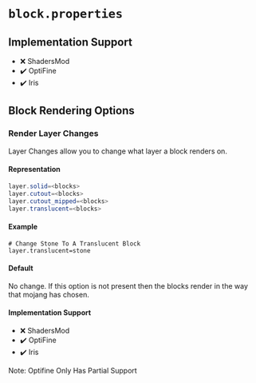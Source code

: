 # `block.properties`

## Implementation Support

* ❌ ShadersMod
* ✔️ OptiFine
* ✔️ Iris

## Block Rendering Options

### Render Layer Changes

Layer Changes allow you to change what layer a block renders on.

#### Representation

```java
layer.solid=<blocks>
layer.cutout=<blocks>
layer.cutout_mipped=<blocks>
layer.translucent=<blocks>
```

#### Example

```
# Change Stone To A Translucent Block
layer.translucent=stone
```

#### Default

No change. If this option is not present then the blocks render in the way that mojang has chosen.

#### Implementation Support

* ❌ ShadersMod
* ✔️ OptiFine
* ✔️ Iris

Note: Optifine Only Has Partial Support
